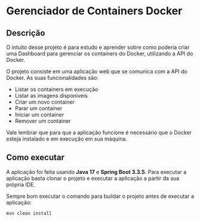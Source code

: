 # <strong>Gerenciador de Containers Docker</strong>

## <strong>Descrição</strong>

O intuito desse projeto é para estudo e aprender sobre como poderia criar uma Dashboard para gerenciar os containers
do Docker, utilizando a API do Docker.

O projeto consiste em uma aplicação web que se comunica com a API do Docker. As suas funcionalidades são:

- Listar os containers em execução
- Listar as imagens disponíveis
- Criar um novo container
- Parar um container
- Iniciar um container
- Remover um container

Vale lembrar que para que a aplicação funcione é necessário que o Docker esteja instalado e em execução em sua máquina.

## <strong>Como executar</strong>

A aplicação foi feita usando **Java 17** e **Spring Boot 3.3.5**. Para executar a aplicação basta clonar o projeto e executar a
aplicação a partir da sua própria IDE.

Sempre bom executar o comando para buildar o projeto antes de executar a aplicação:

```
mvn clean install
```